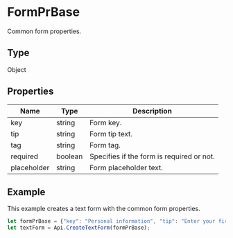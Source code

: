 # FormPrBase

Common form properties.

## Type

Object

## Properties

| Name | Type | Description |
| ---- | ---- | ----------- |
| key | string | Form key. |
| tip | string | Form tip text. |
| tag | string | Form tag. |
| required | boolean | Specifies if the form is required or not. |
| placeholder | string | Form placeholder text. |


## Example

This example creates a text form with the common form properties.

```javascript editor-pdf
let formPrBase = {"key": "Personal information", "tip": "Enter your first name", "required": true, "placeholder": "First name"};
let textForm = Api.CreateTextForm(formPrBase);
```
